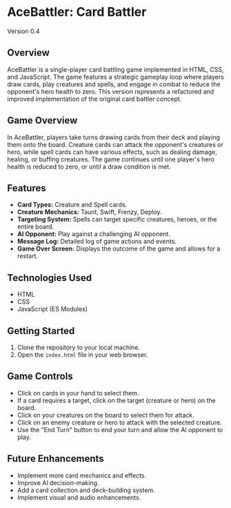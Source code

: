# AceBattler: Card Battler
Version 0.4

## Overview

AceBattler is a single-player card battling game implemented in HTML, CSS, and JavaScript. The game features a strategic gameplay loop where players draw cards, play creatures and spells, and engage in combat to reduce the opponent's hero health to zero. This version represents a refactored and improved implementation of the original card battler concept.

## Game Overview

In AceBattler, players take turns drawing cards from their deck and playing them onto the board. Creature cards can attack the opponent's creatures or hero, while spell cards can have various effects, such as dealing damage, healing, or buffing creatures. The game continues until one player's hero health is reduced to zero, or until a draw condition is met.

## Features

*   **Card Types:** Creature and Spell cards.
*   **Creature Mechanics:** Taunt, Swift, Frenzy, Deploy.
*   **Targeting System:** Spells can target specific creatures, heroes, or the entire board.
*   **AI Opponent:** Play against a challenging AI opponent.
*   **Message Log:** Detailed log of game actions and events.
*   **Game Over Screen:** Displays the outcome of the game and allows for a restart.

## Technologies Used

*   HTML
*   CSS
*   JavaScript (ES Modules)

## Getting Started

1.  Clone the repository to your local machine.
2.  Open the `index.html` file in your web browser.

## Game Controls

*   Click on cards in your hand to select them.
*   If a card requires a target, click on the target (creature or hero) on the board.
*   Click on your creatures on the board to select them for attack.
*   Click on an enemy creature or hero to attack with the selected creature.
*   Use the "End Turn" button to end your turn and allow the AI opponent to play.

## Future Enhancements

*   Implement more card mechanics and effects.
*   Improve AI decision-making.
*   Add a card collection and deck-building system.
*   Implement visual and audio enhancements.
